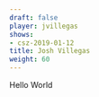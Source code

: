 ```yaml
---
draft: false
player: jvillegas
shows:
- csz-2019-01-12
title: Josh Villegas
weight: 60
---
```


Hello World
